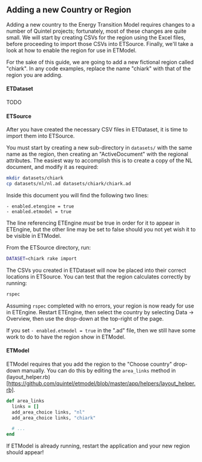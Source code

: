 ## Adding a new Country or Region

Adding a new country to the Energy Transition Model requires changes to a number
of Quintel projects; fortunately, most of these changes are quite small. We will
start by creating CSVs for the region using the Excel files, before proceeding
to import those CSVs into ETSource. Finally, we'll take a look at how to enable
the region for use in ETModel.

For the sake of this guide, we are going to add a new fictional region called
"chiark". In any code examples, replace the name "chiark" with that of the
region you are adding.

#### ETDataset

TODO

#### ETSource

After you have created the necessary CSV files in ETDataset, it is time to
import them into ETSource.

You must start by creating a new sub-directory in `datasets/` with the same name
as the region, then creating an "ActiveDocument" with the regional attributes.
The easiest way to accomplish this is to create a copy of the NL document, and
modify it as required:

```sh
mkdir datasets/chiark
cp datasets/nl/nl.ad datasets/chiark/chiark.ad
```

Inside this document you will find the following two lines:

```
- enabled.etengine = true
- enabled.etmodel = true
```

The line referencing ETEngine *must* be true in order for it to appear in
ETEngine, but the other line may be set to false should you not yet wish it to
be visible in ETModel.

From the ETSource directory, run:

```sh
DATASET=chiark rake import
```

The CSVs you created in ETDataset will now be placed into their correct
locations in ETSource. You can test that the region calculates correctly by
running:

```sh
rspec
```

Assuming `rspec` completed with no errors, your region is now ready for use in
ETEngine. Restart ETEngine, then select the country by selecting Data →
Overview, then use the drop-down at the top-right of the page.

If you set `- enabled.etmodel = true` in the ".ad" file, then we still
have some work to do to have the region show in ETModel.

#### ETModel

ETModel requires that you add the region to the "Choose country" drop-down
manually. You can do this by editing the `area_links` method in
(layout_helper.rb)[https://github.com/quintel/etmodel/blob/master/app/helpers/layout_helper.rb].

```ruby
def area_links
  links = []
  add_area_choice links, "nl"
  add_area_choice links, "chiark"

  # ...
end
```

If ETModel is already running, restart the application and your new region
should appear!
